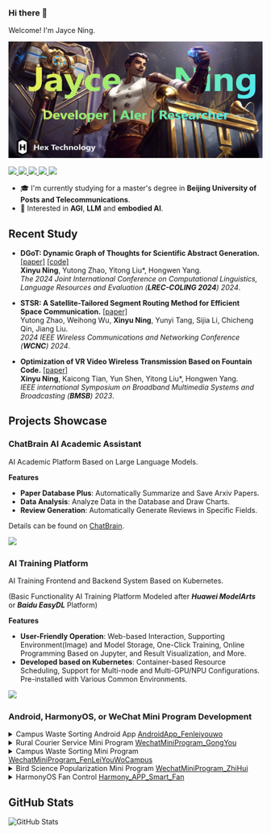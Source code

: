 ### Hi there 👋

Welcome! I'm Jayce Ning.

![](./img/Jayce.png)

<p>
  <a href="https://github.com/JayceNing">
    <img src="https://img.shields.io/badge/github-%2312100E.svg?&style=for-the-badge&logo=github&logoColor=white" height=25>
  </a>
  <a href="https://www.zhihu.com/people/XinyuNing">
    <img src="https://img.shields.io/badge/zhihu-%23007ACC.svg?&style=for-the-badge&logo=zhihu&logoColor=white" height=25>
  </a>
  <a href="https://space.bilibili.com/351554857">
    <img src="https://img.shields.io/badge/bilibili-%23FF69B4.svg?&style=for-the-badge&logo=bilibili&logoColor=white" height=25>
  </a>
  <a href="https://www.researchgate.net/profile/Xinyu-Ning">
    <img src="https://img.shields.io/badge/researchgate-%23000000.svg?&style=for-the-badge&logo=researchgate&logoColor=white" height=25>
  </a>
  <a href="https://www.semanticscholar.org/author/Xinyu-Ning/2231792542">
    <img src="https://img.shields.io/badge/semantic%20scholar-%2343853D.svg?&style=for-the-badge&logo=semantic-scholar&logoColor=white" height=25>
  </a>
</p>

* 🎓 I'm currently studying for a master's degree in **Beijing University of Posts and Telecommunications**.
* 🤖 Interested in **AGI**, **LLM** and **embodied AI**.

## Recent Study

- **DGoT: Dynamic Graph of Thoughts for Scientific Abstract Generation.** [[paper]](https://www.semanticscholar.org/paper/DGoT%3A-Dynamic-Graph-of-Thoughts-for-Scientific-Ning-Zhao/3ec6428566b0e5340fe71abf23ffeae6bf03affb) [[code]](https://github.com/JayceNing/DGoT)
  <br>**Xinyu Ning**, Yutong Zhao, Yitong Liu*, Hongwen Yang.
  <br>*The 2024 Joint International Conference on Computational Linguistics, Language Resources and Evaluation (**LREC-COLING 2024**) 2024*.

- **STSR: A Satellite-Tailored Segment Routing Method for Efficient Space Communication.** [[paper]](https://www.semanticscholar.org/paper/STSR%3A-A-Satellite-Tailored-Segment-Routing-Method-Zhao-Wu/48d3484ba487be7923145148804fcd48b173a552)
  <br>Yutong Zhao, Weihong Wu, **Xinyu Ning**, Yunyi Tang, Sijia Li, Chicheng Qin, Jiang Liu.
  <br>*2024 IEEE Wireless Communications and Networking Conference (**WCNC**) 2024*.
  
- **Optimization of VR Video Wireless Transmission Based on Fountain Code.** [[paper]](https://www.semanticscholar.org/paper/Optimization-of-VR-Video-Wireless-Transmission-on-Ning-Tian/9bd825697f88e82aeeba0da590090c9f04166a14)
  <br>**Xinyu Ning**, Kaicong Tian, Yun Shen, Yitong Liu*, Hongwen Yang.
  <br>*IEEE international Symposium on Broadband Multimedia Systems and Broadcasting (**BMSB**) 2023*.

## Projects Showcase

### ChatBrain AI Academic Assistant
AI Academic Platform Based on Large Language Models.

**Features**
* **Paper Database Plus**: Automatically Summarize and Save Arxiv Papers.
* **Data Analysis**: Analyze Data in the Database and Draw Charts.
* **Review Generation**: Automatically Generate Reviews in Specific Fields.

Details can be found on [ChatBrain](https://github.com/JayceNing/ChatBrain).

![](./img/chatbrain.gif)

### AI Training Platform
AI Training Frontend and Backend System Based on Kubernetes.

(Basic Functionality AI Training Platform Modeled after ***Huawei ModelArts*** or ***Baidu EasyDL*** Platform)

**Features**
* **User-Friendly Operation**: Web-based Interaction, Supporting Environment(Image) and Model Storage, One-Click Training, Online Programming Based on Jupyter, and Result Visualization, and More.
* **Developed based on Kubernetes**: Container-based Resource Scheduling, Support for Multi-node and Multi-GPU/NPU Configurations. Pre-installed with Various Common Environments.

![](./img/AI_Platform.gif)

### Android, HarmonyOS, or WeChat Mini Program Development

<details>
  <summary>Campus Waste Sorting Android App <a href="https://github.com/JayceNing/AndroidApp_Fenleiyouwo">AndroidApp_Fenleiyouwo</a></summary>
  <br>
  <img src="./img/Fenleiyouwo_Android.png" alt="">
</details>


<details>
  <summary>Rural Courier Service Mini Program <a href="https://github.com/JayceNing/WechatMiniProgram_GongYou">WechatMiniProgram_GongYou</a></summary>
  <br>
  <img src="./img/Gongyou.png" alt="">
</details>

<details>
  <summary>Campus Waste Sorting Mini Program <a href="https://github.com/JayceNing/WechatMiniProgram_FenLeiYouWoCampus">WechatMiniProgram_FenLeiYouWoCampus</a></summary>
  <br>
  <img src="./img/Fenleiyouwo_Mini_1.png" alt="">
  <br>
  <img src="./img/Fenleiyouwo_Mini_2.png" alt="">
</details>

<details>
  <summary>Bird Science Popularization Mini Program <a href="https://github.com/JayceNing/WechatMiniProgram_ZhiHui">WechatMiniProgram_ZhiHui</a></summary>
  <br>
  <img src="./img/Zhihui.png" alt="">
</details>

<details>
  <summary>HarmonyOS Fan Control <a href="https://github.com/JayceNing/Harmony_APP_Smart_Fan">Harmony_APP_Smart_Fan</a></summary>
  <br>
  <img src="./img/Harmony_APP_Smart_Fan.png" alt="">
</details>

## GitHub Stats
<p><img src="https://github-readme-stats.vercel.app/api?username=JayceNing&amp;show_icons=true" alt="GitHub Stats"></p>



<!--
**JayceNing/JayceNing** is a ✨ _special_ ✨ repository because its `README.md` (this file) appears on your GitHub profile.

Here are some ideas to get you started:

- 🔭 I’m currently working on ...
- 🌱 I’m currently learning ...
- 👯 I’m looking to collaborate on ...
- 🤔 I’m looking for help with ...
- 💬 Ask me about ...
- 📫 How to reach me: ...
- 😄 Pronouns: ...
- ⚡ Fun fact: ...
-->
